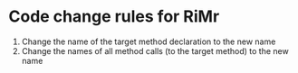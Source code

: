 # Code change rules for RiMr
1. Change the name of the target method declaration to the new name
2. Change the names of all method calls (to the target method) to the new name
